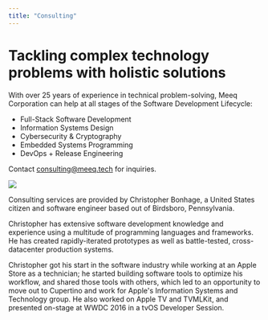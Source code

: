 ```yaml
---
title: "Consulting"
---
```


# Tackling complex technology problems with holistic solutions

With over 25 years of experience in technical problem-solving,
Meeq Corporation can help at all stages of the Software Development Lifecycle:

* Full-Stack Software Development
* Information Systems Design
* Cybersecurity & Cryptography
* Embedded Systems Programming
* DevOps + Release Engineering

Contact [consulting@meeq.tech](mailto:consulting@meeq.tech) for inquiries.

<img src="/images/christopher-headshot.webp" class="max-w-[300px] mx-auto md:float-right md:ml-4 lg:max-w-[400px]" />

Consulting services are provided by Christopher Bonhage,
a United States citizen and software engineer based out of Birdsboro, Pennsylvania.

Christopher has extensive software development knowledge and experience using a multitude of programming languages
and frameworks. He has created rapidly-iterated prototypes as well as battle-tested, cross-datacenter production systems.

Christopher got his start in the software industry while working at an Apple Store as a technician; he started building
software tools to optimize his workflow, and shared those tools with others, which led to an opportunity to move out
to Cupertino and work for Apple's Information Systems and Technology group. He also worked on Apple TV and TVMLKit,
and presented on-stage at WWDC 2016 in a tvOS Developer Session.
